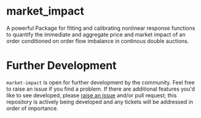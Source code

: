 # market_impact

A powerful Package for fitting and calibrating nonlinear response functions to quantify the immediate and aggregate price and market impact of an order conditioned on order flow imbalance in continous double auctions. 

# Further Development

`market-impact` is open for further development by the community.  Feel free to raise an issue if you find a problem. If there are additional features you'd like to see developed, please [raise an issue](https://github.com/anabugaenko/market_impact/issues) and/or pull request; this repository is actively being developed and any tickets will be addressed in order of importance. 
